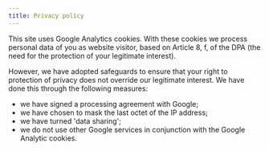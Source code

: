 ```yaml
---
title: Privacy policy
---
```


This site uses Google Analytics cookies. With these cookies we process personal data of you as website visitor, based on Article 8, f, of the DPA (the need for the protection of your legitimate interest).

However, we have adopted safeguards to ensure that your right to protection of privacy does not override our legitimate interest. We have done this through the following measures: 

* we have signed a processing agreement with Google;
* we have chosen to mask the last octet of the IP address;
* we have turned 'data sharing';
* we do not use other Google services in conjunction with the Google Analytic cookies.